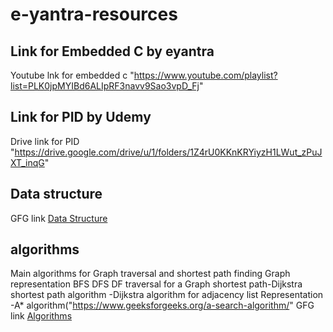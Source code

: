 # e-yantra-resources
## Link for Embedded C by eyantra

Youtube lnk for embedded c "https://www.youtube.com/playlist?list=PLK0jpMYIBd6ALIpRF3navv9Sao3vpD_Fj" </a>

## Link for PID by Udemy

Drive link for PID "https://drive.google.com/drive/u/1/folders/1Z4rU0KKnKRYiyzH1LWut_zPuJXT_inqG" </a>

## Data structure

GFG link <a href="https://www.geeksforgeeks.org/data-structures/">Data Structure</a>

## algorithms
Main algorithms for Graph traversal and shortest path finding</a>
Graph representation</a>
BFS</a>
DFS</a>
DF traversal for a Graph</a>
shortest path-Dijkstra shortest path algorithm </a>
             -Dijkstra algorithm for adjacency list Representation
             -A* algorithm("https://www.geeksforgeeks.org/a-search-algorithm/"
GFG link <a href="https://www.geeksforgeeks.org/fundamentals-of-algorithms/" >Algorithms</a>
